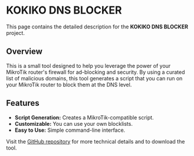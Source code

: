 # KOKIKO DNS BLOCKER

This page contains the detailed description for the **KOKIKO DNS BLOCKER** project.

## Overview

This is a small tool designed to help you leverage the power of your MikroTik router's firewall for ad-blocking and security. By using a curated list of malicious domains, this tool generates a script that you can run on your MikroTik router to block them at the DNS level.

## Features

*   **Script Generation:** Creates a MikroTik-compatible script.
*   **Customizable:** You can use your own blocklists.
*   **Easy to Use:** Simple command-line interface.

Visit the [GitHub repository](https://github.com/kojoedem/kokiko_dns_blocker/blob/main/README.md) for more technical details and to download the tool.
